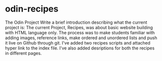 # odin-recipes
The Odin Project
Write a brief introduction describing what the current project is:
The current Project, Recipes, was about basic website building with HTML language only. The process was to make students familiar with adding images, reference links, make ordered and unordered lists and push it live on Github through git. I've added two recipes scripts and attached hyper link to the index file. I've also added desriptions for both the recipes in different pages.
